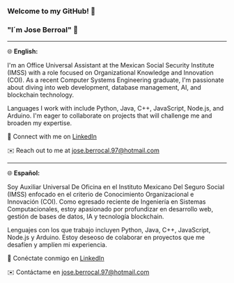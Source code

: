 ### Welcome to my GitHub! 👋
### "I´m Jose Berroal" 🚀

---

🌐 **English:**

I'm an Office Universal Assistant at the Mexican Social Security Institute (IMSS) with a role focused on Organizational Knowledge and Innovation (COI). As a recent Computer Systems Engineering graduate, I'm passionate about diving into web development, database management, AI, and blockchain technology.

Languages I work with include Python, Java, C++, JavaScript, Node.js, and Arduino. I'm eager to collaborate on projects that will challenge me and broaden my expertise.

🔗 Connect with me on [LinkedIn](https://www.linkedin.com/in/jose-antonio-berrocal-montesinos-277809199)

✉️ Reach out to me at [jose.berrocal.97@hotmail.com](mailto:jose.berrocal.97@hotmail.com)

---

🌐 **Español:**

Soy Auxiliar Universal De Oficina en el Instituto Mexicano Del Seguro Social (IMSS) enfocado en el criterio de Conocimiento Organizacional e Innovación (COI). Como egresado reciente de Ingeniería en Sistemas Computacionales, estoy apasionado por profundizar en desarrollo web, gestión de bases de datos, IA y tecnología blockchain.

Lenguajes con los que trabajo incluyen Python, Java, C++, JavaScript, Node.js y Arduino. Estoy deseoso de colaborar en proyectos que me desafíen y amplíen mi experiencia.

🔗 Conéctate conmigo en [LinkedIn](https://www.linkedin.com/in/jose-antonio-berrocal-montesinos-277809199)

✉️ Contáctame en [jose.berrocal.97@hotmail.com](mailto:jose.berrocal.97@hotmail.com)


